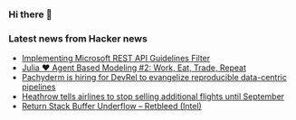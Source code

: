 ### Hi there 👋

<!--
**arashid-sh/arashid-sh** is a ✨ _special_ ✨ repository because its `README.md` (this file) appears on your GitHub profile.

Here are some ideas to get you started:

- 🔭 I’m currently working on ...
- 🌱 I’m currently learning ...
- 👯 I’m looking to collaborate on ...
- 🤔 I’m looking for help with ...
- 💬 Ask me about ...
- 📫 How to reach me: ...
- 😄 Pronouns: ...
- ⚡ Fun fact: ...
-->

### Latest news from Hacker news
<!-- BLOG-POST-LIST:START -->
- [Implementing Microsoft REST API Guidelines Filter](https://sergeykibish.com/blog/implementing-microsoft-rest-api-filter/)
- [Julia ♥ Agent Based Modeling #2: Work, Eat, Trade, Repeat](https://forem.julialang.org/fbanning/julia-abm-2-work-eat-trade-repeat-3d7l)
- [Pachyderm is hiring for DevRel to evangelize reproducible data-centric pipelines](https://www.pachyderm.com/careers/#positions)
- [Heathrow tells airlines to stop selling additional flights until September](https://www.headforpoints.com/2022/07/12/heathrow-tells-all-airlines-to-stop-selling-any-flights-until-11th-september/)
- [Return Stack Buffer Underflow – Retbleed &lpar;Intel&rpar;](https://www.intel.com/content/www/us/en/developer/articles/technical/software-security-guidance/advisory-guidance/return-stack-buffer-underflow.html)
<!-- BLOG-POST-LIST:END -->

